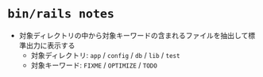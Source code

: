 # `bin/rails notes`
- 対象ディレクトリの中から対象キーワードの含まれるファイルを抽出して標準出力に表示する
  - 対象ディレクトリ: `app` / `config` / `db` / `lib` / `test`
  - 対象キーワード: `FIXME` / `OPTIMIZE` / `TODO`

